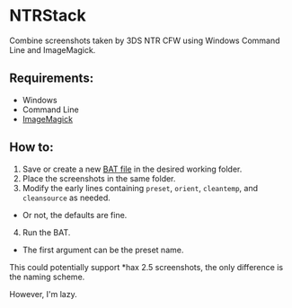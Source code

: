 # NTRStack
Combine screenshots taken by 3DS NTR CFW using Windows Command Line and ImageMagick.

Requirements:
----
- Windows
 - Command Line
- [ImageMagick](http://imagemagick.org/script/binary-releases.php#windows)

How to:
----
1. Save or create a new [BAT file](https://github.com/RePod/NTRStack/blob/master/ntr_stack.bat) in the desired working folder.
2. Place the screenshots in the same folder.
3. Modify the early lines containing `preset`, `orient`, `cleantemp`, and `cleansource` as needed.
 - Or not, the defaults are fine.
4. Run the BAT.
 - The first argument can be the preset name.


This could potentially support *hax 2.5 screenshots, the only difference is the naming scheme.

However, I'm lazy.
